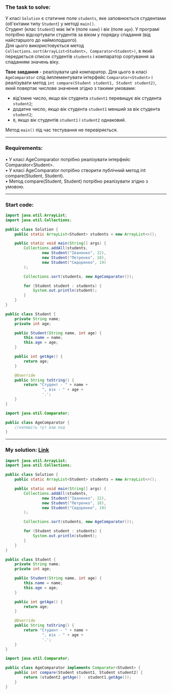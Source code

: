 ### **The task to solve:**  

У класі `Solution` є статичне поле `students`, яке заповнюється студентами (об'єктами типу `Student`) у методі `main()`.  
Студент (клас `Student`) має ім'я (поле `name`) і вік (поле `age`). У програмі потрібно відсортувати студентів за віком у порядку спадання (від найстаршого до наймолодшого).  
Для цього використовується метод `Collections.sort(ArrayList<Student>, Comparator<Student>)`, в який передається список студентів `students` і компаратор сортування за спаданням значень віку.

**Твоє завдання** - реалізувати цей компаратор. Для цього в класі `AgeComparator` слід імплементувати інтерфейс `Comparator<Student>` і реалізувати метод `int compare(Student student1, Student student2)`, який повертає числове значення згідно з такими умовами:
- від'ємне число, якщо вік студента `student1` перевищує вік студента `student2`;
- додатне число, якщо вік студента `student1` менший за вік студента `student2`;
- `0`, якщо вік студентів `student1` і `student2` однаковий.

Метод `main()` під час тестування не перевіряється.

---

### **Requirements:**  

• У класі AgeComparator потрібно реалізувати інтерфейс Comparator\<Student>.  
• У класі AgeComparator потрібно створити публічний метод int compare(Student, Student).  
• Метод compare(Student, Student) потрібно реалізувати згідно з умовою.

---

### **Start code:**  

```java
import java.util.ArrayList;
import java.util.Collections;

public class Solution {
    public static ArrayList<Student> students = new ArrayList<>();

    public static void main(String[] args) {
        Collections.addAll(students,
                new Student("Іваненко", 22),
                new Student("Петренко", 18),
                new Student("Сидоренко", 19)
        );

        Collections.sort(students, new AgeComparator());

        for (Student student : students) {
            System.out.println(student);
        }
    }
}
```

```java
public class Student {
    private String name;
    private int age;

    public Student(String name, int age) {
        this.name = name;
        this.age = age;
    }

    public int getAge() {
        return age;
    }

    @Override
    public String toString() {
        return "Студент - " + name +
                ", вік - " + age +
                '.';
    }
}
```

```java
import java.util.Comparator;

public class AgeComparator {
    //напишіть тут ваш код
}
```

---

### **My solution: [Link](./src/)**  

```java
import java.util.ArrayList;
import java.util.Collections;

public class Solution {
    public static ArrayList<Student> students = new ArrayList<>();

    public static void main(String[] args) {
        Collections.addAll(students,
                new Student("Іваненко", 22),
                new Student("Петренко", 18),
                new Student("Сидоренко", 19)
        );

        Collections.sort(students, new AgeComparator());

        for (Student student : students) {
            System.out.println(student);
        }
    }
}
```

```java
public class Student {
    private String name;
    private int age;

    public Student(String name, int age) {
        this.name = name;
        this.age = age;
    }

    public int getAge() {
        return age;
    }

    @Override
    public String toString() {
        return "Студент - " + name +
                ", вік - " + age +
                '.';
    }
}
```

```java
import java.util.Comparator;

public class AgeComparator implements Comparator<Student> {
    public int compare(Student student1, Student student2) {
        return (student2.getAge() - student1.getAge());
    }
}
```
